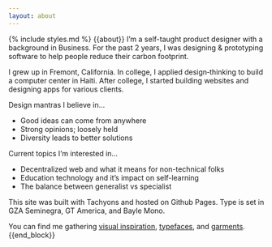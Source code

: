 ```yaml
---
layout: about
---
```

{% include styles.md %}
{{about}}
I’m a self-taught product designer with a background in Business. For the past 2 years, I was designing & prototyping software to help people reduce their carbon footprint.

I grew up in Fremont, California. In college, I applied design&#8209;thinking to build a computer center in Haiti. After college, I started building websites and designing apps for various clients.

Design mantras I believe in…

- Good ideas can come from anywhere
- Strong opinions; loosely held
- Diversity leads to better solutions

Current topics I’m interested in…
- Decentralized web and what it means for non-technical folks
- Education technology and it’s impact on self-learning
- The balance between generalist vs specialist

This site was built with Tachyons and hosted on Github Pages. Type is set in GZA Seminegra, GT America, and Bayle Mono. 

You can find me gathering <a class= "line" href="https://www.are.na/earth-person/visual-collection">visual inspiration</a>, <a class= "line" href="https://www.are.na/earth-person/typefaces-1492646627">typefaces</a>, and <a class= "line" href="https://www.are.na/earth-person/garments">garments</a>.
{{end_block}}

